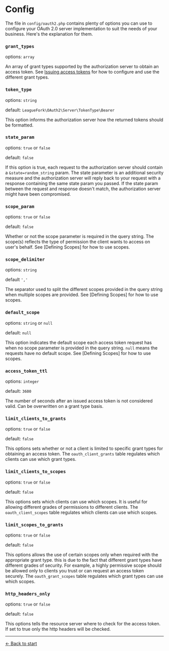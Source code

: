# Config

The file in `config/oauth2.php` contains plenty of options you can use to configure your OAuth 2.0 server implementation to suit the needs of your business. Here's the explanation for them.

### `grant_types`
options: `array`

An array of grant types supported by the authorization server to obtain an access token. See [Issuing access tokens](https://github.com/lucadegasperi/oauth2-server-laravel/blob/master/docs/authorization-server/choosing-grant.md) for how to configure and use the different grant types.

### `token_type`
options: `string`

default: `LeagueFork\OAuth2\Server\TokenType\Bearer`

This option informs the authorization server how the returned tokens should be formatted.

### `state_param`
options: `true` or `false`

default: `false`

If this option is true, each request to the authorization server should contain a `&state=random_string` param. The state parameter is an additional security measure and the authorization server will reply back to your request with a response containing the same state param you passed. If the state param between the request and response doesn't match, the authorization server might have been compromised.

### `scope_param`
options: `true` or `false`

default: `false`

Whether or not the scope parameter is required in the query string. The scope(s) reflects the type of permission the client wants to access on user's behalf. See [Defining Scopes] for how to use scopes.


### `scope_delimiter`
options: `string`

default `','`

The separator used to split the different scopes provided in the query string when multiple scopes are provided. See [Defining Scopes] for how to use scopes.


### `default_scope`
options: `string` or `null`

default: `null`

This option indicates the default scope each access token request has when no scope parameter is provided in the query string. `null` means the requests have no default scope. See [Defining Scopes] for how to use scopes.


### `access_token_ttl`
options: `integer`

default: `3600`

The number of seconds after an issued access token is not considered valid. Can be overwritten on a grant type basis.

### `limit_clients_to_grants`
options: `true` or `false`

default: `false`

This options sets whether or not a client is limited to specific grant types for obtaining an access token. The `oauth_client_grants` table regulates which clients can use which grant types.

### `limit_clients_to_scopes`
options: `true` or `false`

default: `false`

This options sets which clients can use which scopes. It is useful for allowing different grades of permissions to different clients. The `oauth_client_scopes` table regulates which clients can use which scopes.

### `limit_scopes_to_grants`
options: `true` or `false`

default: `false`

This options allows the use of certain scopes only when required with the appropriate grant type. this is due to the fact that different grant types have different grades of security. For example, a highly permissive scope should be allowed only to clients you trust or can request an access token securely.
The `oauth_grant_scopes` table regulates which grant types can use which scopes.

### `http_headers_only`
options: `true` or `false`

default: `false`

This options tells the resource server where to check for the access token. If set to true only the http headers will be checked.

---

[&larr; Back to start](../README.md)
